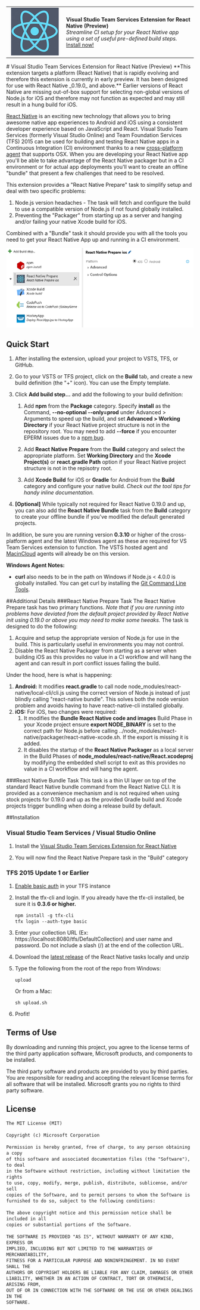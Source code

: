 <table style="width: 100%; border-style: none;"><tr>
<td style="width: 140px; text-align: center;"><img src="docs/media/logo.png" /></td>
<td><strong>Visual Studio Team Services Extension for React Native (Preview)</strong><br />
<i>Streamline CI setup for your React Native app using a set of useful pre-defined build steps.</i><br />
<a href="http://www.microsoft.com">Install now!</a>
</td>
</tr></table>
# Visual Studio Team Services Extension for React Native (Preview)
**This extension targets a platform (React Native) that is rapidly evolving and therefore this extension is currently in early preview. It has been designed for use with React Native _0.19.0_ and above.** Earlier versions of React Native are missing out-of-box support for selecting non-global versions of Node.js for iOS and therefore may not function as expected and may still result in a hung build for iOS.

[React Native](http://facebook.github.io/react-native/) is an exciting new technology that allows you to bring awesome native app experiences to Android and iOS using a consistent developer experience based on JavaScript and React. Visual Studio Team Services (formerly Visual Studio Online) and Team Foundation Services (TFS) 2015 can be used for building and testing React Native apps in a Continuous Integration (CI) environment thanks to a new [cross-platform agent](http://go.microsoft.com/fwlink/?LinkID=533789) that supports OSX. When you are developing your React Native app you'll be able to take advantage of the React Native packager but in a CI environment or for actual app deployments you'll want to create an offline "bundle" that present a few challenges that need to be resolved.

This extension provides a "React Native Prepare" task to simplify setup and deal with two specific problems: 

1. Node.js version headaches - The task will fetch and configure the build to use a compatible version of Node.js if not found globally installed.
2. Preventing the "Packager" from starting up as a server and hanging and/or failing your native Xcode build for iOS.

Combined with a "Bundle" task it should provide you with all the tools you need to get your React Native App up and running in a CI environment.

![React Native Prepare](docs/media/screen.png)

## Quick Start

1. After installing the extension, upload your project to VSTS, TFS, or GitHub.

2. Go to your VSTS or TFS project, click on the **Build** tab, and create a new build definition (the "+" icon). You can use the Empty template.

3. Click **Add build step...** and add the following to your build definition:
   
   1. Add **npm** from the **Package** category. Specify **install** as the Command, **--no-optional --only=prod** under Advanced &gt; Arguments to speed up the build, and set **Advanced &gt; Working Directory** if your React Native project structure is not in the repository root. You may need to add **--force** if you encounter EPERM issues due to a [npm bug](https://github.com/npm/npm/issues/9696). 

   2. Add **React Native Prepare** from the **Build** category and select the appropriate platform. Set **Working Directory** and the **Xcode Project(s)** or **react.gradle Path** option if your React Native project structure is not in the repisotry root.
  
   3. Add **Xcode Build** for iOS or **Gradle** for Android from the **Build** category and configure your native build. *Check out the tool tips for handy inline documentation.*

4. **[Optional]** While typically not required for React Native 0.19.0 and up, you can also add the **React Native Bundle** task from the **Build** category to create your offline bundle if you've modified the default generated projects.

In addition, be sure you are running version **0.3.10** or higher of the cross-platform agent and the latest Windows agent as these are required for VS Team Services extension to function. The VSTS hosted agent and [MacinCloud](http://go.microsoft.com/fwlink/?LinkID=691834) agents will already be on this version.

**Windows Agent Notes:** 
- **curl** also needs to be in the path on Windows if Node.js < 4.0.0 is globally installed. You can get curl by installing the [Git Command Line Tools](http://www.git-scm.com/downloads).

##Additional Details
###React Native Prepare Task
The React Native Prepare task has two primary functions. *Note that if you are running into problems have deviated from the default project provided by React Native init using 0.19.0 or above you may need to make some tweaks.* The task is designed to do the following:

1. Acquire and setup the appropriate version of Node.js for use in the build. This is particularly useful in environments you may not control. 
2. Disable the React Native Packager from starting as a server when building iOS as this provides no value in a CI workflow and will hang the agent and can result in port conflict issues failing the build.

Under the hood, here is what is happening:

1. **Android:** It modifies **react.gradle** to call node node_modules/react-native/local-cli/cli.js using the correct version of Node.js instead of just blindly calling "react-native bundle". This solves both the node version problem and avoids having to have react-native-cli installed globally.
2. **iOS:** For iOS, two changes were required:
    1. It modifies the **Bundle React Native code and images** Build Phase in your Xcode project ensure **export NODE_BINARY** is set to the correct path for Node.js before calling ../node_modules/react-native/packager/react-native-xcode.sh. If the export is missing it is added.
    2. It disables the startup of the **React Native Packager** as a local server in the Build Phases of **node_modules/react-native/React.xcodeproj** by modifying the embedded shell script to exit as this provides no value in a CI workflow and will hang the agent.

###React Native Bundle Task
This task is a thin UI layer on top of the standard React Native bundle command from the React Native CLI. It is provided as a convenience mechanism and is not required when using stock projects for 0.19.0 and up as the provided Gradle build and Xcode projects trigger bundling when doing a release build by default.

##Installation

### Visual Studio Team Services / Visual Studio Online
1. Install the [Visual Studio Team Services Extension for React Native](http://www.microsoft.com)

2. You will now find the React Native Prepare task in the "Build" category 

### TFS 2015 Update 1 or Earlier

1. [Enable basic auth](http://go.microsoft.com/fwlink/?LinkID=699518) in your TFS instance

2. Install the tfx-cli and login. If you already have the tfx-cli installed, be sure it is **0.3.6 or higher.**

	~~~~~~~~~~~~~~~~~~~~~~~~~~~~~~~~~~
	npm install -g tfx-cli
	tfx login --auth-type basic 
	~~~~~~~~~~~~~~~~~~~~~~~~~~~~~~~~~~

3. Enter your collection URL (Ex: https://localhost:8080/tfs/DefaultCollection) and user name and password. Do not include a slash (/) at the end of the collection URL.

4. Download the [latest release](https://github.com/Microsoft/vsts-react-native-tasks/releases) of the React Native tasks locally and unzip

5. Type the following from the root of the repo from Windows:

	~~~~~~~~~~~~~~~~~~~~~~~~~~~~~~~~~~
	upload
	~~~~~~~~~~~~~~~~~~~~~~~~~~~~~~~~~~

	Or from a Mac:

	~~~~~~~~~~~~~~~~~~~~~~~~~~~~~~~~~~
	sh upload.sh
	~~~~~~~~~~~~~~~~~~~~~~~~~~~~~~~~~~

5. Profit!

## Terms of Use
By downloading and running this project, you agree to the license terms of the third party application software, Microsoft products, and components to be installed. 

The third party software and products are provided to you by third parties. You are responsible for reading and accepting the relevant license terms for all software that will be installed. Microsoft grants you no rights to third party software.

## License

```
The MIT License (MIT)

Copyright (c) Microsoft Corporation

Permission is hereby granted, free of charge, to any person obtaining a copy
of this software and associated documentation files (the "Software"), to deal
in the Software without restriction, including without limitation the rights
to use, copy, modify, merge, publish, distribute, sublicense, and/or sell
copies of the Software, and to permit persons to whom the Software is
furnished to do so, subject to the following conditions:

The above copyright notice and this permission notice shall be included in all
copies or substantial portions of the Software.

THE SOFTWARE IS PROVIDED "AS IS", WITHOUT WARRANTY OF ANY KIND, EXPRESS OR
IMPLIED, INCLUDING BUT NOT LIMITED TO THE WARRANTIES OF MERCHANTABILITY,
FITNESS FOR A PARTICULAR PURPOSE AND NONINFRINGEMENT. IN NO EVENT SHALL THE
AUTHORS OR COPYRIGHT HOLDERS BE LIABLE FOR ANY CLAIM, DAMAGES OR OTHER
LIABILITY, WHETHER IN AN ACTION OF CONTRACT, TORT OR OTHERWISE, ARISING FROM,
OUT OF OR IN CONNECTION WITH THE SOFTWARE OR THE USE OR OTHER DEALINGS IN THE
SOFTWARE.
```
